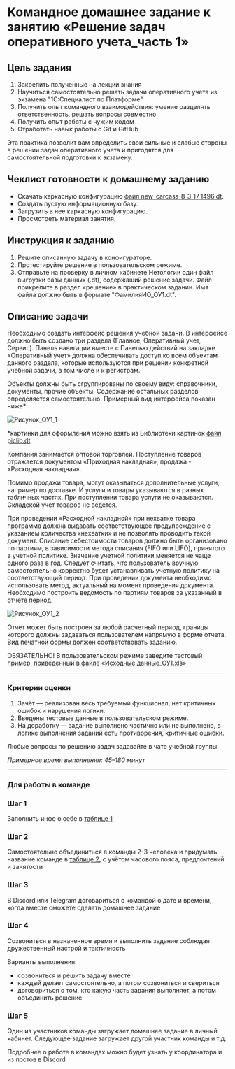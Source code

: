 # Командное домашнее задание к занятию «Решение задач оперативного учета_часть 1»

## Цель задания

1. Закрепить полученные на лекции знания 
2. Научиться самостоятельно решать задачи оперативного учета из экзамена "1С:Специалист по Платформе" 
3. Получить опыт командного взаимодействия: умение разделять ответственность, решать вопросы совместно
4. Получить опыт работы с чужим кодом
5. Отработать навык работы с Git и GitHub

Эта практика позволит вам определить свои сильные и слабые стороны в решении задач оперативного учета и пригодятся для самостоятельной подготовки к экзамену.

## Чеклист готовности к домашнему заданию

- Скачать каркасную конфигурацию [файл new_carcass_8_3_17_1496.dt](https://github.com/Bofh82/onec-mid-homeworks/blob/main/OCPS/new_carcass_8_3_17_1496.dt).
- Создать пустую информационную базу.
- Загрузить в нее каркасную конфигурацию.
- Просмотреть материал занятия.

## Инструкция к заданию

1. Решите описанную задачу в конфигураторе.
2. Протестируйте решение в пользовательском режиме.
3. Отправьте на проверку в личном кабинете Нетологии один файл выгрузки базы данных (.dt), содержащий решение задачи. Файл прикрепите в раздел «решение» в практическом задании. Имя файла должно быть в формате "ФамилияИО_ОУ1.dt".

## Описание задачи

Необходимо создать интерфейс решения учебной задачи. В интерфейсе должно быть создано три раздела (Главное, Оперативный учет, Сервис).
Панель навигации вместе с Панелью действий на закладке «Оперативный учет» должна обеспечивать доступ ко всем объектам данного раздела, которые используются при решении конкретной учебной задачи, в том числе и к регистрам.

Объекты должны быть сгруппированы по своему виду: справочники, документы, прочие объекты. Содержание остальных разделов определяется самостоятельно. 
Примерный вид интерфейса показан ниже*

![Рисунок_ОУ1_1](https://user-images.githubusercontent.com/44517817/235097115-95c20495-6d40-4531-9a93-d9e5cbec9098.png)

*картинки для оформления можно взять из Библиотеки картинок [файл piclib.dt](https://github.com/netology-code/onec-mid-homeworks/blob/main/OCPS/piclib.dt)

Компания занимается оптовой торговлей. 
Поступление товаров отражается документом «Приходная накладная», продажа - «Расходная накладная». 

Помимо продажи товара, могут оказываться дополнительные услуги, например по доставке. И услуги и товары указываются в разных табличных частях. При поступлении товара услуги не оказываются. 
Складской учет товаров не ведется. 

При проведении «Расходной накладной» при нехватке товара программа должна выдавать соответствующее предупреждение с указанием количества «нехватки» и не позволять проводить такой документ.
Списание себестоимости товаров должно быть организовано по партиям, в зависимости метода списания (FIFO или LIFO), принятого в учетной политике. 
Значение учетной политики меняется не чаще одного раза в год. Следует считать, что пользователь вручную самостоятельно корректно будет устанавливать учетную политику на соответствующий период. При проведении документа необходимо использовать метод, актуальный на момент проведения документа.
Необходимо построить ведомость по партиям товаров за указанный в отчете период.

![Рисунок_ОУ1_2](https://user-images.githubusercontent.com/44517817/235097179-c7e9a0cb-850e-4107-bb95-57c87a620d9f.png)

Отчет может быть построен за любой расчетный период, границы которого должны задаваться пользователем напрямую в форме отчета.
Вид печатной формы должен соответствовать заданию.

ОБЯЗАТЕЛЬНО! В пользовательском режиме заведите тестовый пример, приведенный в [файле «Исходные данные_ОУ1.xls»](https://docs.google.com/spreadsheets/d/1IJALlIi_Kh-Ns8s8JNUgGERQFpPaODxh/edit?usp=sharing&ouid=108088713556619645145&rtpof=true&sd=true)

------

### Критерии оценки

1. Зачёт — реализован весь требуемый функционал, нет критичных ошибок и нарушения логики.
2. Введены тестовые данные в пользовательском режиме.
3. На доработку — задание выполнено частично или не выполнено, в логике выполнения заданий есть противоречия, критичные ошибки.

Любые вопросы по решению задач задавайте в чате учебной группы.

*Примерное время выполнения: 45–180 минут*


------


### Для работы в команде

### Шаг 1
Заполнить инфо о себе в [таблице 1](https://docs.google.com/spreadsheets/d/1nEFCrhDabUWd1JzmBKBAt5ueUCAtz8m7GEvbGZZDZAU/edit#gid=1242863859&range=B2)

### Шаг 2
Самостоятельно объединиться в команды 2-3 человека и придумать название команде в [таблице 2](https://docs.google.com/spreadsheets/d/1nEFCrhDabUWd1JzmBKBAt5ueUCAtz8m7GEvbGZZDZAU/edit#gid=0&range=B3), с учётом часового пояса, предпочтений и занятости 

### Шаг 3
В Discord или Telegram договариться с командой о дате и времени, когда вместе сможете сделать домашнее задание

### Шаг 4
Созвониться в назначенное время и выполнить задание соблюдая дружественный настрой и тактичность

Варианты выполнения:
* созвониться и решить задачу вместе
* каждый делает самостоятельно, а потом созвониться и свериться
* договориться о том, кто какую часть задания выполняет, а потом объединить решение

### Шаг 5
Один из участников команды загружает домашнее задание в личный кабинет. Следующее задание загружает другой участник команды и т.д.


Подробнее о работе в командах можно будет узнать у координатора и из постов в Discord

